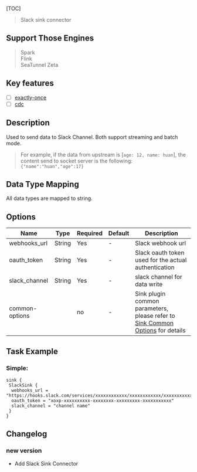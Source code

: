 [TOC]

> Slack sink connector

## Support Those Engines

> Spark<br/>
> Flink<br/>
> SeaTunnel Zeta<br/>

## Key features

- [ ] [exactly-once]($Intro-To-Connector-V2-Features)
- [ ] [cdc]($Intro-To-Connector-V2-Features)

## Description

Used to send data to Slack Channel. Both support streaming and batch mode.

> For example, if the data from upstream is [`age: 12, name: huan`], the content send to socket server is the following: `{"name":"huan","age":17}`

## Data Type Mapping

All data types are mapped to string.

## Options

|      Name      |  Type  | Required | Default |                                             Description                                             |
|----------------|--------|----------|---------|-----------------------------------------------------------------------------------------------------|
| webhooks_url   | String | Yes      | -       | Slack webhook url                                                                                   |
| oauth_token    | String | Yes      | -       | Slack oauth token used for the actual authentication                                                |
| slack_channel  | String | Yes      | -       | slack channel for data write                                                                        |
| common-options |        | no       | -       | Sink plugin common parameters, please refer to [Sink Common Options]($SK-Sink-Common-Options) for details |

## Task Example

### Simple:

```hocon
sink {
 SlackSink {
  webhooks_url = "https://hooks.slack.com/services/xxxxxxxxxxxx/xxxxxxxxxxxx/xxxxxxxxxxxxxxxx"
  oauth_token = "xoxp-xxxxxxxxxx-xxxxxxxx-xxxxxxxxx-xxxxxxxxxxx"
  slack_channel = "channel name"
 }
}
```

## Changelog

### new version

- Add Slack Sink Connector

